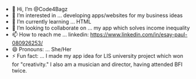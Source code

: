 - 👋 Hi, I’m @Code4Bagz
- 👀 I’m interested in ... developing apps/websites for my business ideas
- 🌱 I’m currently learning ... HTML
- 💞️ I’m looking to collaborate on ... my app which solves income inequality
- 📫 How to reach me ... linkedin: https://www.linkedin.com/in/esay-paul-080926253/
- 😄 Pronouns: ... She/Her
- ⚡ Fun fact: ... I made my app idea for LIS university project which won for "creativity." I also am a musician and director, having attended BFI twice.

<!---
Code4Bagz/Code4Bagz is a ✨ special ✨ repository because its `README.md` (this file) appears on your GitHub profile.
You can click the Preview link to take a look at your changes.
--->
